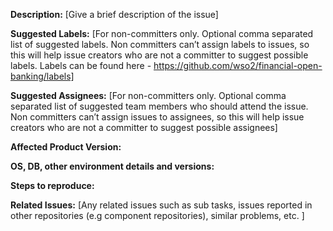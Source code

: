 **Description:**
[Give a brief description of the issue]

**Suggested Labels:**
[For non-committers only. Optional comma separated list of suggested labels. Non committers can’t assign labels to issues, so this will help issue creators who are not a committer to suggest possible labels. Labels can be found here - https://github.com/wso2/financial-open-banking/labels]

**Suggested Assignees:**
[For non-committers only. Optional comma separated list of suggested team members who should attend the issue. Non committers can’t assign issues to assignees, so this will help issue creators who are not a committer to suggest possible assignees]

**Affected Product Version:**

**OS, DB, other environment details and versions:**

**Steps to reproduce:**


**Related Issues:**
[Any related issues such as sub tasks, issues reported in other repositories (e.g component repositories), similar problems, etc. ]
